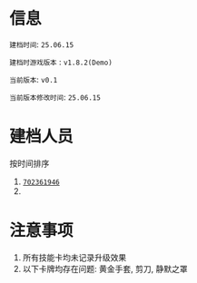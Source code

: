 # 信息
`建档时间`: `25.06.15`

`建档时游戏版本` : `v1.8.2(Demo)`

`当前版本`: `v0.1`

`当前版本修改时间`: `25.06.15`

# 建档人员
按时间排序

1. [`702361946`](https://github.com/702361946)
2. 

# 注意事项
1. 所有技能卡均未记录升级效果
2. 以下卡牌均存在问题: 黄金手套, 剪刀, 静默之罩